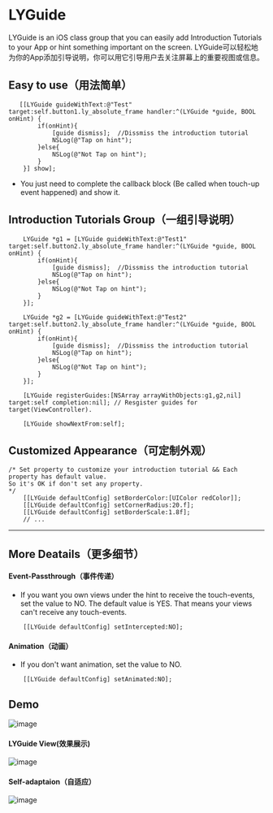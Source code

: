 # LYGuide
LYGuide is an iOS class group that you can easily add Introduction Tutorials to your App or hint something important on the screen. LYGuide可以轻松地为你的App添加引导说明，你可以用它引导用户去关注屏幕上的重要视图或信息。

## Easy to use（用法简单）
```obj-c
   [[LYGuide guideWithText:@"Test" target:self.button1.ly_absolute_frame handler:^(LYGuide *guide, BOOL onHint) {
        if(onHint){
            [guide dismiss];  //Dissmiss the introduction tutorial
            NSLog(@"Tap on hint");
        }else{
            NSLog(@"Not Tap on hint");
        }
    }] show];
```
* You just need to complete the callback block (Be called when touch-up event happened) and show it.

## Introduction Tutorials Group（一组引导说明）
```obj-c
	LYGuide *g1 = [LYGuide guideWithText:@"Test1" target:self.button2.ly_absolute_frame handler:^(LYGuide *guide, BOOL onHint) {
        if(onHint){
            [guide dismiss];  //Dissmiss the introduction tutorial
            NSLog(@"Tap on hint");
        }else{
            NSLog(@"Not Tap on hint");
        }
    }];
    
    LYGuide *g2 = [LYGuide guideWithText:@"Test2" target:self.button2.ly_absolute_frame handler:^(LYGuide *guide, BOOL onHint) {
        if(onHint){
            [guide dismiss];  //Dissmiss the introduction tutorial
            NSLog(@"Tap on hint");
        }else{
            NSLog(@"Not Tap on hint");
        }
    }];

    [LYGuide registerGuides:[NSArray arrayWithObjects:g1,g2,nil] target:self completion:nil]; // Resgister guides for target(ViewController).
    
    [LYGuide showNextFrom:self];
```

## Customized Appearance（可定制外观）
```obj-c
/* Set property to customize your introduction tutorial && Each property has default value.
So it's OK if don't set any property.
*/
    [[LYGuide defaultConfig] setBorderColor:[UIColor redColor]];
    [[LYGuide defaultConfig] setCornerRadius:20.f];
    [[LYGuide defaultConfig] setBorderScale:1.8f];
    // ...
```
***

## More Deatails（更多细节）
#### Event-Passthrough（事件传递）
* If you want you own views under the hint to receive the touch-events, set the value to NO. The default value is YES. That means your views can't receive any touch-events.


```obj-c
    [[LYGuide defaultConfig] setIntercepted:NO];
```

#### Animation（动画）
* If you don't want animation, set the value to NO.


```obj-c
    [[LYGuide defaultConfig] setAnimated:NO];
```


## Demo
![image](https://github.com/RyanLeeLY/LYGuide/blob/master/0.png)
#### LYGuide View(效果展示)
![image](https://github.com/RyanLeeLY/LYGuide/blob/master/1.png)
#### Self-adaptaion（自适应）
![image](https://github.com/RyanLeeLY/LYGuide/blob/master/2.png)
